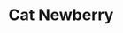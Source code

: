 ---
title: Cat Newberry
picture: catNewberry.jpg
viewer_title: Cat Newberry
thumbnail: catNewberry_t.jpg
alt: Cat Newberry
medium: Oil
width: 30"
height: 20"
---